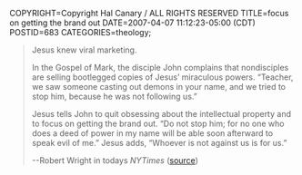 COPYRIGHT=Copyright Hal Canary / ALL RIGHTS RESERVED
TITLE=focus on getting the brand out
DATE=2007-04-07 11:12:23-05:00 (CDT)
POSTID=683
CATEGORIES=theology;

> Jesus knew viral marketing.
> 
> In the Gospel of Mark, the disciple John complains that nondisciples are selling bootlegged copies of Jesus’ miraculous powers. “Teacher, we saw someone casting out demons in your name, and we tried to stop him, because he was not following us.”
> 
> Jesus tells John to quit obsessing about the intellectual property and to focus on getting the brand out. “Do not stop him; for no one who does a deed of power in my name will be able soon afterward to speak evil of me.” Jesus adds, “Whoever is not against us is for us.”
> 
> \--Robert Wright in todays _NYTimes_ ([source](http://select.nytimes.com/2007/04/07/opinion/07wright.html))
